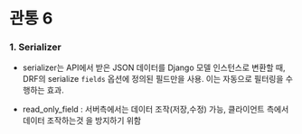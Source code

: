 # 관통 6

### 1. Serializer

- serializer는 API에서 받은 JSON 데이터를 Django 모델 인스턴스로 변환할 때, DRF의 serialize `fields` 옵션에 정의된 필드만을 사용. 이는 자동으로 필터링을 수행하는 효과.

- read_only_field : 서버측에서는 데이터 조작(저장,수정) 가능, 클라이언트 측에서 데이터 조작하는것 을 방지하기 위함
